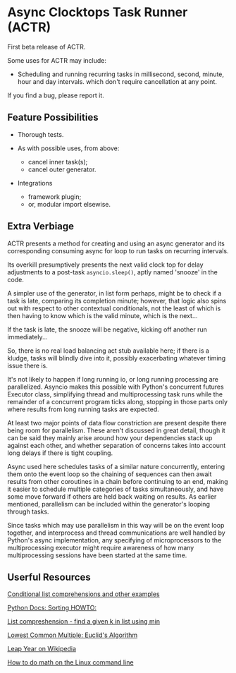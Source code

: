 # Async Clocktops Task Runner (ACTR)

First beta release of ACTR.

Some uses for ACTR may include:

  - Scheduling and running recurring tasks in millisecond, second, minute, hour and day intervals.  which don't require cancellation at any point.

If you find a bug, please report it.


## Feature Possibilities

  - Thorough tests.

  - As with possible uses, from above:
    - cancel inner task(s);
    - cancel outer generator.

  - Integrations
    - framework plugin;
    - or, modular import elsewise.


## Extra Verbiage

ACTR presents a method for creating and using an async generator and its corresponding consuming async for loop to run tasks on recurring intervals.

Its overkill presumptively presents the next valid clock top for delay adjustments to a post-task `asyncio.sleep()`, aptly named 'snooze' in the code.

A simpler use of the generator, in list form perhaps, might be to check if a task is late, comparing its completion minute; however, that logic also spins out with respect to other contextual conditionals, not the least of which is then having to know which is the valid minute, which is the next...

If the task is late, the snooze will be negative, kicking off another run immediately...

So, there is no real load balancing act stub available here; if there is a kludge, tasks will blindly dive into it, possibly exacerbating whatever timing issue there is. 

It's not likely to happen if long running io, or long running processing are parallelized. Asyncio makes this possible with Python's concurrent futures Executor class, simplifying thread and multiprocessing task runs while the remainder of a concurrent program ticks along, stopping in those parts only where results from long running tasks are expected.

At least two major points of data flow constriction are present despite there being room for parallelism. These aren't discussed in great detail, though it can be said they mainly arise around how your dependencies stack up against each other, and whether separation of concerns takes into account long delays if there is tight coupling. 

Async used here schedules tasks of a similar nature concurrently, entering them onto the event loop so the chaining of sequences can then await results from other coroutines in a chain before continuing to an end, making it easier to schedule multiple categories of tasks simultaneously, and have some move forward if others are held back waiting on results. As earlier mentioned, parallelism can be included within the generator's looping through tasks. 

Since tasks which may use parallelism in this way will be on the event loop together, and interprocess and thread communications are well handled by Python's async implementation, any specifying of microprocessors to the multiprocessing executor might require awareness of how many multiprocessing sessions have been started at the same time.


## Userful Resources

[Conditional list comprehensions and other examples](https://towardsdatascience.com/lets-learn-list-comprehension-with-a-lots-of-examples-efficient-python-programming-98fb41813d7)

[Python Docs: Sorting HOWTO:](https://docs.python.org/3.10/howto/sorting.html#sortinghowto)

[List compreshension - find a given k in list using min](https://www.geeksforgeeks.org/python-find-closest-number-to-k-in-given-list/)

[Lowest Common Multiple: Euclid's Algorithm](https://stackoverflow.com/questions/147515/least-common-multiple-for-3-or-more-numbers/147539#147539)

[Leap Year on Wikipedia](https://en.wikipedia.org/wiki/Leap_year)

[How to do math on the Linux command line](https://www.networkworld.com/article/3268964/how-to-do-math-on-the-linux-command-line.html)
